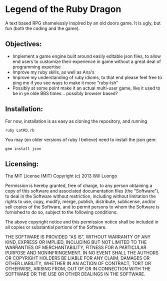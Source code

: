 Legend of the Ruby Dragon
=========================

A text based RPG shamelessly inspired by an old doors game. It is ugly, but fun (both the coding and the game).

Objectives:
-----------

* Implement a game engine built around easily editable json files, to allow end users to customize their experience in game without a great deal of programming expertise
* Improve my ruby skills, as well as Ana's
* Improve my understanding of ruby idioms, to that end please feel free to ping me if you see ways to make it more "ruby-ish"
* Possibly at some point make it an actual multi-user game, like it used to be in ye olde BBS times... possibly browser based?

Installation:
-------------

For now, installation is as easy as cloning the repository, and running

	ruby LotRD.rb

You may (on older versions of ruby I believe) need to install the json gem:

	gem install json

Licensing:
----------

The MIT License (MIT)
Copyright (c) 2013 Will Luongo

Permission is hereby granted, free of charge, to any person obtaining a copy of this software and associated documentation files (the "Software"), to deal in the Software without restriction, including without limitation the rights to use, copy, modify, merge, publish, distribute, sublicense, and/or sell copies of the Software, and to permit persons to whom the Software is furnished to do so, subject to the following conditions:

The above copyright notice and this permission notice shall be included in all copies or substantial portions of the Software.

THE SOFTWARE IS PROVIDED "AS IS", WITHOUT WARRANTY OF ANY KIND, EXPRESS OR IMPLIED, INCLUDING BUT NOT LIMITED TO THE WARRANTIES OF MERCHANTABILITY, FITNESS FOR A PARTICULAR PURPOSE AND NONINFRINGEMENT. IN NO EVENT SHALL THE AUTHORS OR COPYRIGHT HOLDERS BE LIABLE FOR ANY CLAIM, DAMAGES OR OTHER LIABILITY, WHETHER IN AN ACTION OF CONTRACT, TORT OR OTHERWISE, ARISING FROM, OUT OF OR IN CONNECTION WITH THE SOFTWARE OR THE USE OR OTHER DEALINGS IN THE SOFTWARE.